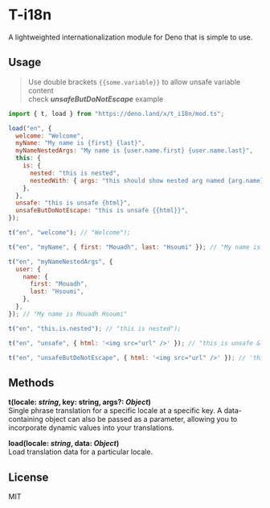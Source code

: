 # T-i18n

A lightweighted internationalization module for Deno that is simple to use.

## Usage

> Use double brackets `{{some.variable}}` to allow unsafe variable content  
> check **_unsafeButDoNotEscape_** example

```javascript
import { t, load } from "https://deno.land/x/t_i18n/mod.ts";

load("en", {
  welcome: "Welcome",
  myName: "My name is {first} {last}",
  myNameNestedArgs: "My name is {user.name.first} {user.name.last}",
  this: {
    is: {
      nested: "this is nested",
      nestedWith: { args: "this should show nested arg named {arg.name}" },
    },
  },
  unsafe: "this is unsafe {html}",
  unsafeButDoNotEscape: "this is unsafe {{html}}",
});

t("en", "welcome"); // "Welcome");

t("en", "myName", { first: "Mouadh", last: "Hsoumi" }); // "My name is Mouadh Hsoumi"

t("en", "myNameNestedArgs", {
  user: {
    name: {
      first: "Mouadh",
      last: "Hsoumi",
    },
  },
}); // "My name is Mouadh Hsoumi"

t("en", "this.is.nested"); // "this is nested");

t("en", "unsafe", { html: '<img src="url" />' }); // "this is unsafe &lt;img src=&quot;url&quot; /&gt;"

t("en", "unsafeButDoNotEscape", { html: '<img src="url" />' }); // 'this is unsafe <img src="url" />'
```

## Methods

**t(locale: _string_, key: **string**, args?: _Object_)**  
Single phrase translation for a specific locale at a specific key.
A data-containing object can also be passed as a parameter, allowing you to incorporate dynamic values into your translations.

**load(locale: _string_, data: _Object_)**  
Load translation data for a particular locale.

## License

MIT
